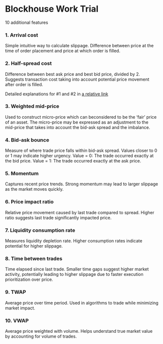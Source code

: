 # Blockhouse Work Trial

10 additional features

### 1. Arrival cost
Simple intuitive way to calculate slippage. Difference between price at the time of order placement and price at which order is filled.

### 2. Half-spread cost
Difference between best ask price and best bid price, divided by 2. Suggests transaction cost taking into account potential price movement after order is filled.

Detailed explanations for #1 and #2 in [a relative link]()

### 3. Weighted mid-price
Used to construct micro-price which can beconsidered to be the ‘fair’ price of an asset. The micro-price may be expressed as an adjustment to the mid-price that takes into account the bid-ask spread and the imbalance.

### 4. Bid-ask bounce
Measure of where trade price falls within bid-ask spread. Values closer to 0 or 1 may indicate higher urgency.
Value = 0: The trade occurred exactly at the bid price.
Value = 1: The trade occurred exactly at the ask price.

### 5. Momentum
Captures recent price trends. Strong momentum may lead to larger slippage as the market moves quickly.

### 6. Price impact ratio
Relative price movement caused by last trade compared to spread. Higher ratio suggests last trade significantly impacted price.

### 7. Liquidity consumption rate
Measures liquidity depletion rate. Higher consumption rates indicate potential for higher slippage.

### 8. Time between trades
Time elapsed since last trade. Smaller time gaps suggest higher market activity, potentially leading to higher slippage due to faster execution prioritization over price.

### 9. TWAP
Average price over time period. Used in algorithms to trade while minimizing market impact.

### 10. VWAP
Average price weighted with volume. Helps understand true market value by accounting for volume of trades.
